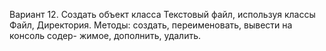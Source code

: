 Вариант 12. Создать объект класса Текстовый файл, используя классы Файл,
Директория. Методы: создать, переименовать, вывести на консоль содер-
жимое, дополнить, удалить.
